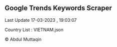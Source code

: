 

## Google Trends Keywords Scraper 
 
Last Update 17-03-2023 , 19:03:07

Country List :
VIETNAM.json



© Abdul Muttaqin 

